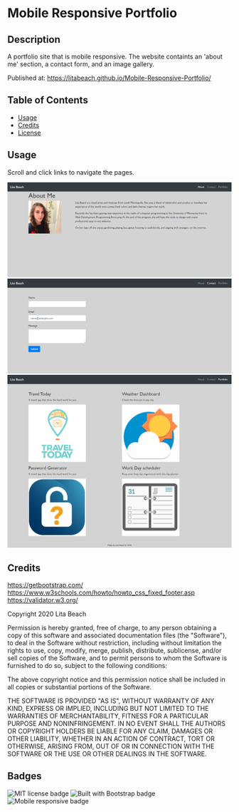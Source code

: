 # Mobile Responsive Portfolio

## Description 
A portfolio site that is mobile responsive. The website containts an 'about me' section, a contact form, and an image gallery. 

Published at: https://litabeach.github.io/Mobile-Responsive-Portfolio/


## Table of Contents

* [Usage](#usage)
* [Credits](#credits)
* [License](#license)


## Usage 

Scroll and click links to navigate the pages. 

![Home page](02-CSS-Bootstrap\Assets\Images2\screencapture1.png)
![Contact Form](02-CSS-Bootstrap\Assets\Images2\screencapture2.png)
![Potfolio](02-CSS-Bootstrap\Assets\Images2\screencapture3.png)


## Credits

https://getbootstrap.com/
https://www.w3schools.com/howto/howto_css_fixed_footer.asp
https://validator.w3.org/

Copyright 2020 Lita Beach

Permission is hereby granted, free of charge, to any person obtaining a copy of this software and associated documentation files (the "Software"), to deal in the Software without restriction, including without limitation the rights to use, copy, modify, merge, publish, distribute, sublicense, and/or sell copies of the Software, and to permit persons to whom the Software is furnished to do so, subject to the following conditions:

The above copyright notice and this permission notice shall be included in all copies or substantial portions of the Software.

THE SOFTWARE IS PROVIDED "AS IS", WITHOUT WARRANTY OF ANY KIND, EXPRESS OR IMPLIED, INCLUDING BUT NOT LIMITED TO THE WARRANTIES OF MERCHANTABILITY, FITNESS FOR A PARTICULAR PURPOSE AND NONINFRINGEMENT. IN NO EVENT SHALL THE AUTHORS OR COPYRIGHT HOLDERS BE LIABLE FOR ANY CLAIM, DAMAGES OR OTHER LIABILITY, WHETHER IN AN ACTION OF CONTRACT, TORT OR OTHERWISE, ARISING FROM, OUT OF OR IN CONNECTION WITH THE SOFTWARE OR THE USE OR OTHER DEALINGS IN THE SOFTWARE.

## Badges

![MIT license badge](https://img.shields.io/badge/License-MIT-blue)
![Built with Bootstrap badge](https://img.shields.io/badge/Built_with-Bootstrap-green)
![Mobile responsive badge](https://img.shields.io/badge/Mobile-Responsive-orange)
